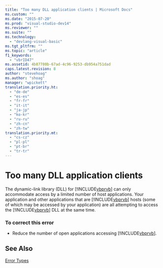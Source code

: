 ```yaml
---
title: "Too many DLL application clients | Microsoft Docs"
ms.custom: ""
ms.date: "2015-07-20"
ms.prod: "visual-studio-dev14"
ms.reviewer: ""
ms.suite: ""
ms.technology: 
  - "devlang-visual-basic"
ms.tgt_pltfrm: ""
ms.topic: "article"
f1_keywords: 
  - "vbrID47"
ms.assetid: 4b87780b-67ad-4c96-9253-db954a751dad
caps.latest.revision: 8
author: "stevehoag"
ms.author: "shoag"
manager: "wpickett"
translation.priority.ht: 
  - "de-de"
  - "es-es"
  - "fr-fr"
  - "it-it"
  - "ja-jp"
  - "ko-kr"
  - "ru-ru"
  - "zh-cn"
  - "zh-tw"
translation.priority.mt: 
  - "cs-cz"
  - "pl-pl"
  - "pt-br"
  - "tr-tr"
---
```

# Too many DLL application clients
The dynamic-link library (DLL) for [!INCLUDE[vbprvb](../code-quality/includes/vbprvb_md.md)] can only accommodate access by a limited number of host applications. Your application and other applications that are [!INCLUDE[vbprvb](../code-quality/includes/vbprvb_md.md)] hosts (some of which may be accessed by your application) are all attempting to access the [!INCLUDE[vbprvb](../code-quality/includes/vbprvb_md.md)] DLL at the same time.  
  
### To correct this error  
  
-   Reduce the number of open applications accessing [!INCLUDE[vbprvb](../code-quality/includes/vbprvb_md.md)].  
  
## See Also  
 [Error Types](/dotnet/visual-basic/programming-guide/language-features/error-types)